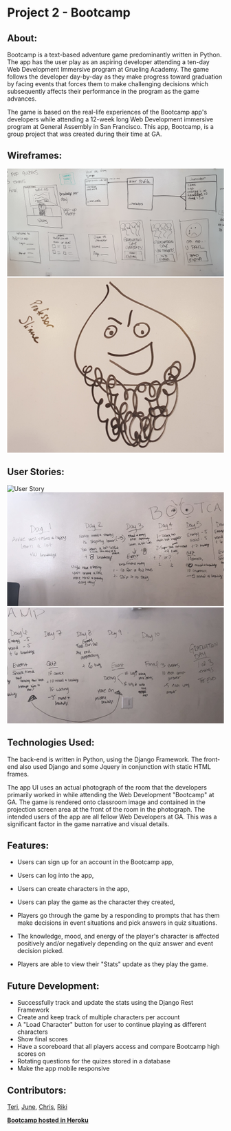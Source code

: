 Project 2 - Bootcamp
==============================


## About:
Bootcamp is a text-based adventure game predominantly written in Python. The app has the user play as an aspiring developer attending a ten-day Web Development Immersive program at Grueling Academy. The game follows the developer day-by-day as they make progress toward graduation by facing events that forces them to make challenging decisions which subsequently affects their performance in the program as the game advances.

The game is based on the real-life experiences of the Bootcamp app's developers while attending a 12-week long Web Development immersive program at General Assembly in San Francisco. This app, Bootcamp, is a group project that was created during their time at GA.

## Wireframes:

![wireframe 1](wireimages/wireframe1.jpg)
![Wireframe 2](wireimages/wireframe2.jpg)



## User Stories:
![User Story](wireimages/userstory1.png)
![User Story](wireimages/userstory2.jpg)
![User Story](wireimages/userstory3.jpg)



## Technologies Used:

The back-end is written in Python, using the Django Framework.
The front-end also used Django and some Jquery in conjunction with static HTML frames.

The app UI uses an actual photograph of the room that the developers primarily worked in while attending the Web Development "Bootcamp" at GA. The game is rendered onto classroom image and contained in the projection screen area at the front of the room in the photograph. The intended users of the app are all fellow Web Developers at GA. This was a significant factor in the game narrative and visual details.


## Features:


- Users can sign up for an account in the Bootcamp app,

- Users can log into the app,

- Users can create characters in the app,

- Users can play the game as the character they created,

- Players go through the game by a responding to prompts that has them make decisions in event situations and pick answers in quiz situations.

- The knowledge, mood, and energy of the player's character is affected positively and/or negatively depending on the quiz answer and event decision picked.

- Players are able to view their "Stats" update as they play the game.


## Future Development:

- Successfully track and update the stats using the Django Rest Framework
- Create and keep track of multiple characters per account
- A "Load Character" button for user to continue playing as different characters
- Show final scores
- Have a scoreboard that all players access and compare Bootcamp high scores on
- Rotating questions for the quizes stored in a database
- Make the app mobile responsive


## Contributors:

[Teri](http://www.github.com/teripanda), [June](http://www.github.com/juney3), [Chris](http://www.github.com/chrispykan), [Riki](http://www.github.com/mashwhite)


**[Bootcamp hosted in Heroku](http://www.heroku.com/blahblahblahhhhh)**
